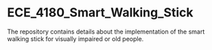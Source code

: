 # ECE_4180_Smart_Walking_Stick
The repository contains details about the implementation of the smart walking stick for visually impaired or old people.
